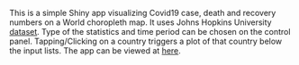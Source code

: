 This is a simple Shiny app visualizing Covid19 case, death and recovery numbers on a World choropleth map. It uses Johns Hopkins University [dataset](https://github.com/CSSEGISandData/COVID-19).
Type of the statistics and time period can be chosen on the control panel.
Tapping/Clicking on a country triggers a plot of that country below the input lists.
The app can be viewed at [here](https://hhekim.shinyapps.io/Covid19/).